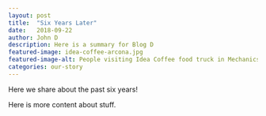 ```yaml
---
layout: post
title:  "Six Years Later"
date:   2018-09-22
author: John D
description: Here is a summary for Blog D
featured-image: idea-coffee-arcona.jpg
featured-image-alt: People visiting Idea Coffee food truck in Mechanicsburg, PA
categories: our-story
---
```

Here we share about the past six years!

Here is more content about stuff.
